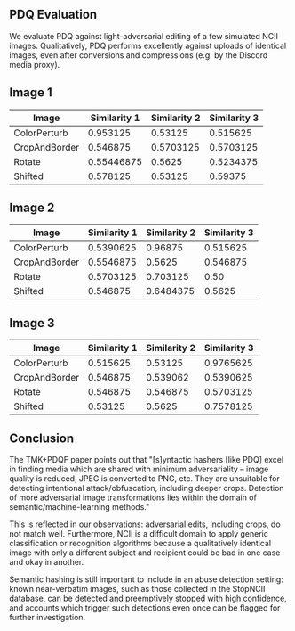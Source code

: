 ## PDQ Evaluation

We evaluate PDQ against light-adversarial editing of a few simulated NCII images.
Qualitatively, PDQ performs excellently against uploads of identical images, even after conversions and compressions (e.g. by the Discord media proxy).

## Image 1

| Image        | Similarity 1 | Similarity 2 | Similarity 3 |
| ------------ | ------------ | ------------ | ------------ |
| ColorPerturb | 0.953125     | 0.53125      | 0.515625     |
| CropAndBorder| 0.546875     | 0.5703125    | 0.5703125    |
| Rotate       | 0.55446875   | 0.5625       | 0.5234375    |
| Shifted      | 0.578125     | 0.53125      | 0.59375      |

## Image 2
| Image        | Similarity 1 | Similarity 2 | Similarity 3 |
| ------------ | ------------ | ------------ | ------------ |
| ColorPerturb | 0.5390625    | 0.96875      | 0.515625     |
| CropAndBorder| 0.5546875    | 0.5625       | 0.546875     |
| Rotate       | 0.5703125    | 0.703125     | 0.50         |
| Shifted      | 0.546875     | 0.6484375    | 0.5625       |

## Image 3
| Image        | Similarity 1 | Similarity 2 | Similarity 3 |
| ------------ | ------------ | ------------ | ------------ |
| ColorPerturb | 0.515625     | 0.53125      | 0.9765625    |
| CropAndBorder| 0.546875     | 0.539062     | 0.5390625    |
| Rotate       | 0.546875     | 0.546875     | 0.5703125    |
| Shifted      | 0.53125      | 0.5625       | 0.7578125    |

## Conclusion

The TMK+PDQF paper points out that "[s]yntactic hashers [like PDQ] excel in finding media which are shared with minimum adversariality – image quality is reduced, JPEG is converted to PNG, etc. They are unsuitable for detecting intentional attack/obfuscation, including deeper crops. Detection of more adversarial image transformations lies within the domain of semantic/machine-learning
methods."

This is reflected in our observations: adversarial edits, including crops, do not match well. Furthermore, NCII is a difficult domain to apply generic classification or recognition algorithms because a qualitatively identical image with only a different subject and recipient could be bad in one case and okay in another.

Semantic hashing is still important to include in an abuse detection setting: known near-verbatim images, such as those collected in the StopNCII database, can be detected and preemptively stopped with high confidence, and accounts which trigger such detections even once can be flagged for further investigation.
